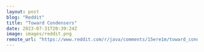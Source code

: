 ```yaml
---
layout: post
blog: "Reddit"
title: "Toward Condensers"
date: 2023-07-31T20:39:24Z
image: images/reddit.png
remote_url: "https://www.reddit.com/r/java/comments/15ere1m/toward_condensers/"
---
```

